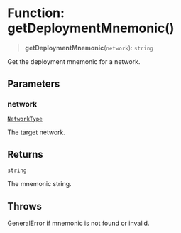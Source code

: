 # Function: getDeploymentMnemonic()

> **getDeploymentMnemonic**(`network`): `string`

Get the deployment mnemonic for a network.

## Parameters

### network

[`NetworkType`](../type-aliases/NetworkType.md)

The target network.

## Returns

`string`

The mnemonic string.

## Throws

GeneralError if mnemonic is not found or invalid.
